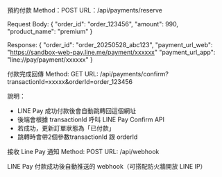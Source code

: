 預約付款
Method：POST
URL：/api/payments/reserve

Request Body:
{
  "order_id": "order_123456",
  "amount": 990,
  "product_name": "premium"
}

Response:
{
  "order_id": "order_20250528_abc123",
  "payment_url_web": "https://sandbox-web-pay.line.me/payment/xxxxxx"
  "payment_url_app": "line://pay/payment/xxxxxx"
}

付款完成回傳
Method: GET
URL: /api/payments/confirm?transactionId=xxxxx&orderId=order_123456

說明：
- LINE Pay 成功付款後會自動跳轉回這個網址
- 後端會根據 transactionId 呼叫 LINE Pay Confirm API
- 若成功，更新訂單狀態為「已付款」
- 跳轉時會帶2個參數transactionId 跟 orderId

接收 Line Pay 通知
Method: POST
URL: /api/webhook

LINE Pay 付款成功後自動推送的 webhook（可搭配防火牆開放 LINE IP）

